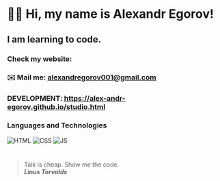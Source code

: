 
# 👋🏻 Hi, my name is **Alexandr Egorov**!
## I am learning to code.
### Check my website: 
### ✉️ Mail me: alexandregorov001@gmail.com
### DEVELOPMENT: https://alex-andr-egorov.github.io/studio.html
### Languages and Technologies 
![HTML](https://img.shields.io/badge/-HTML-090909?style=for-the-badge&logo=html5)
![CSS](https://img.shields.io/badge/-CSS-090909?style=for-the-badge&logo=css3)
![JS](https://img.shields.io/badge/-JS-090909?style=for-the-badge&logo=js)
#
> Talk is cheap. Show me the code. <br/>
> ***Linus Torvalds***
